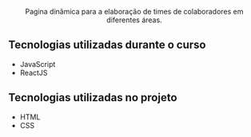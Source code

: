 <p align="center">Pagina dinâmica para a elaboração de times de colaboradores em diferentes áreas.</p>

## Tecnologias utilizadas durante o curso
* JavaScript
* ReactJS

## Tecnologias utilizadas no projeto
* HTML
* CSS


